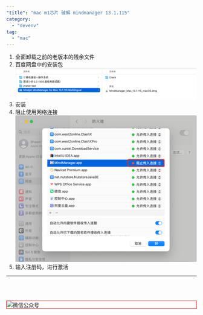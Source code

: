 ```yaml
---
"title": "mac m1芯片 破解 mindmanager 13.1.115"
category:
  - "devenv"
tag:
  - "mac"
---
```


1. 全面卸载之前的老版本的残余文件
2. 百度网盘中的安装包
![](./images/2023-10-24-18-19-05.png)
3. 安装
4. 阻止使用网络连接
![](./images/2023-10-24-18-19-06.png)
5. 输入注册码，进行激活



---

<br /><br /><br />
<img style="border:1px red solid; display:block; margin:0 auto;" :src="$withBase('/qrcode.jpg')" alt="微信公众号" />



